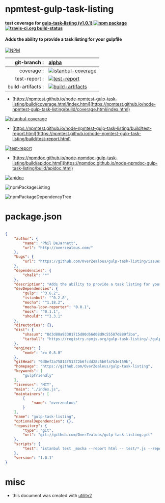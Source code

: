 # npmtest-gulp-task-listing

#### test coverage for  [gulp-task-listing (v1.0.1)](https://github.com/OverZealous/gulp-task-listing)  [![npm package](https://img.shields.io/npm/v/npmtest-gulp-task-listing.svg?style=flat-square)](https://www.npmjs.org/package/npmtest-gulp-task-listing) [![travis-ci.org build-status](https://api.travis-ci.org/npmtest/node-npmtest-gulp-task-listing.svg)](https://travis-ci.org/npmtest/node-npmtest-gulp-task-listing)

#### Adds the ability to provide a task listing for your gulpfile

[![NPM](https://nodei.co/npm/gulp-task-listing.png?downloads=true&downloadRank=true&stars=true)](https://www.npmjs.com/package/gulp-task-listing)

| git-branch : | [alpha](https://github.com/npmtest/node-npmtest-gulp-task-listing/tree/alpha)|
|--:|:--|
| coverage : | [![istanbul-coverage](https://npmtest.github.io/node-npmtest-gulp-task-listing/build/coverage.badge.svg)](https://npmtest.github.io/node-npmtest-gulp-task-listing/build/coverage.html/index.html)|
| test-report : | [![test-report](https://npmtest.github.io/node-npmtest-gulp-task-listing/build/test-report.badge.svg)](https://npmtest.github.io/node-npmtest-gulp-task-listing/build/test-report.html)|
| build-artifacts : | [![build-artifacts](https://npmtest.github.io/node-npmtest-gulp-task-listing/glyphicons_144_folder_open.png)](https://github.com/npmtest/node-npmtest-gulp-task-listing/tree/gh-pages/build)|

- [https://npmtest.github.io/node-npmtest-gulp-task-listing/build/coverage.html/index.html](https://npmtest.github.io/node-npmtest-gulp-task-listing/build/coverage.html/index.html)

[![istanbul-coverage](https://npmtest.github.io/node-npmtest-gulp-task-listing/build/screenCapture.buildCi.browser.%252Ftmp%252Fbuild%252Fcoverage.lib.html.png)](https://npmtest.github.io/node-npmtest-gulp-task-listing/build/coverage.html/index.html)

- [https://npmtest.github.io/node-npmtest-gulp-task-listing/build/test-report.html](https://npmtest.github.io/node-npmtest-gulp-task-listing/build/test-report.html)

[![test-report](https://npmtest.github.io/node-npmtest-gulp-task-listing/build/screenCapture.buildCi.browser.%252Ftmp%252Fbuild%252Ftest-report.html.png)](https://npmtest.github.io/node-npmtest-gulp-task-listing/build/test-report.html)

- [https://npmdoc.github.io/node-npmdoc-gulp-task-listing/build/apidoc.html](https://npmdoc.github.io/node-npmdoc-gulp-task-listing/build/apidoc.html)

[![apidoc](https://npmdoc.github.io/node-npmdoc-gulp-task-listing/build/screenCapture.buildCi.browser.%252Ftmp%252Fbuild%252Fapidoc.html.png)](https://npmdoc.github.io/node-npmdoc-gulp-task-listing/build/apidoc.html)

![npmPackageListing](https://npmtest.github.io/node-npmtest-gulp-task-listing/build/screenCapture.npmPackageListing.svg)

![npmPackageDependencyTree](https://npmtest.github.io/node-npmtest-gulp-task-listing/build/screenCapture.npmPackageDependencyTree.svg)



# package.json

```json

{
    "author": {
        "name": "Phil DeJarnett",
        "url": "http://overzealous.com/"
    },
    "bugs": {
        "url": "https://github.com/OverZealous/gulp-task-listing/issues"
    },
    "dependencies": {
        "chalk": "*"
    },
    "description": "Adds the ability to provide a task listing for your gulpfile",
    "devDependencies": {
        "gulp": "^3.6.2",
        "istanbul": "^0.2.8",
        "mocha": "^1.18.2",
        "mocha-lcov-reporter": "0.0.1",
        "mock": "^0.1.1",
        "should": "^3.3.1"
    },
    "directories": {},
    "dist": {
        "shasum": "8d3d88a93381715d80d66d08d9c55587d889f2ba",
        "tarball": "https://registry.npmjs.org/gulp-task-listing/-/gulp-task-listing-1.0.1.tgz"
    },
    "engines": {
        "node": ">= 0.8.0"
    },
    "gitHead": "9d0ef2a75814f51372b6fcdd28c5b0fa7b3e159b",
    "homepage": "https://github.com/OverZealous/gulp-task-listing",
    "keywords": [
        "gulpfriendly"
    ],
    "licenses": "MIT",
    "main": "./index.js",
    "maintainers": [
        {
            "name": "overzealous"
        }
    ],
    "name": "gulp-task-listing",
    "optionalDependencies": {},
    "repository": {
        "type": "git",
        "url": "git://github.com/OverZealous/gulp-task-listing.git"
    },
    "scripts": {
        "test": "istanbul test _mocha --report html -- test/*.js --reporter spec"
    },
    "version": "1.0.1"
}
```



# misc
- this document was created with [utility2](https://github.com/kaizhu256/node-utility2)
